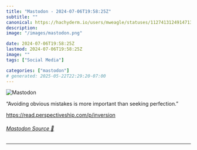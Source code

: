```yaml
---
title: "Mastodon - 2024-07-06T19:58:25Z"
subtitle: ""
canonical: https://hachyderm.io/users/mweagle/statuses/112741312491471394
description:
image: "/images/mastodon.png"

date: 2024-07-06T19:58:25Z
lastmod: 2024-07-06T19:58:25Z
image: ""
tags: ["Social Media"]

categories: ["mastodon"]
# generated: 2025-05-22T22:29:20-07:00
---
```

![Mastodon](/images/mastodon.png)

<p>“Avoiding obvious mistakes is more important than seeking perfection.”</p><p><a href="https://read.perspectiveship.com/p/inversion" target="_blank" rel="nofollow noopener noreferrer" translate="no"><span class="invisible">https://</span><span class="ellipsis">read.perspectiveship.com/p/inv</span><span class="invisible">ersion</span></a></p>


###### [Mastodon Source 🐘](https://hachyderm.io/@mweagle/112741312491471394)

___
